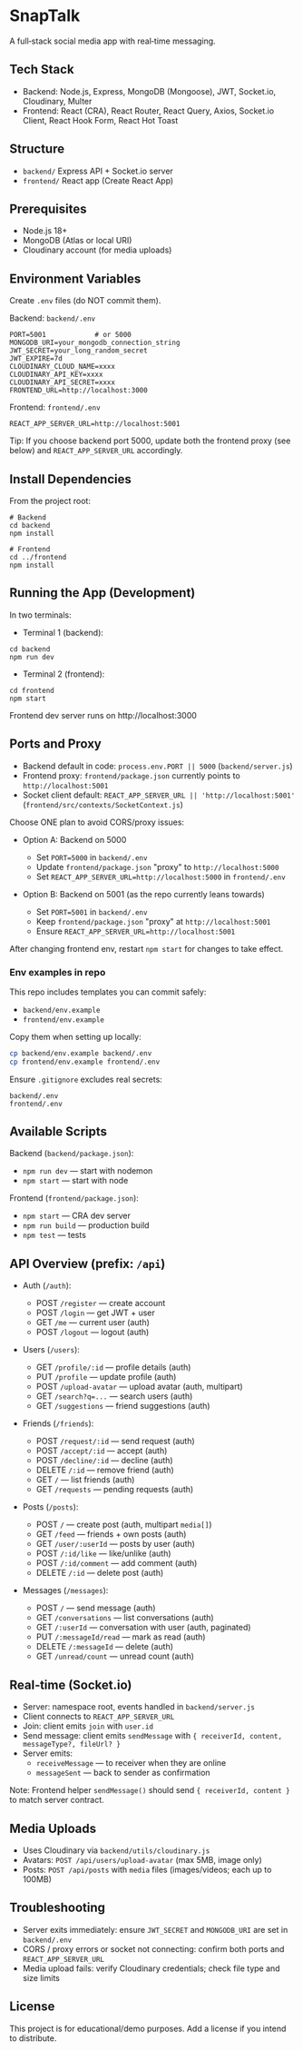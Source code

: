 # SnapTalk

A full‑stack social media app with real‑time messaging.

## Tech Stack

- Backend: Node.js, Express, MongoDB (Mongoose), JWT, Socket.io, Cloudinary, Multer
- Frontend: React (CRA), React Router, React Query, Axios, Socket.io Client, React Hook Form, React Hot Toast

## Structure

- `backend/` Express API + Socket.io server
- `frontend/` React app (Create React App)

## Prerequisites

- Node.js 18+
- MongoDB (Atlas or local URI)
- Cloudinary account (for media uploads)

## Environment Variables

Create `.env` files (do NOT commit them).

Backend: `backend/.env`

```
PORT=5001            # or 5000
MONGODB_URI=your_mongodb_connection_string
JWT_SECRET=your_long_random_secret
JWT_EXPIRE=7d
CLOUDINARY_CLOUD_NAME=xxxx
CLOUDINARY_API_KEY=xxxx
CLOUDINARY_API_SECRET=xxxx
FRONTEND_URL=http://localhost:3000
```

Frontend: `frontend/.env`

```
REACT_APP_SERVER_URL=http://localhost:5001
```

Tip: If you choose backend port 5000, update both the frontend proxy (see below) and `REACT_APP_SERVER_URL` accordingly.

## Install Dependencies

From the project root:

```
# Backend
cd backend
npm install

# Frontend
cd ../frontend
npm install
```

## Running the App (Development)

In two terminals:

- Terminal 1 (backend):

```
cd backend
npm run dev
```

- Terminal 2 (frontend):

```
cd frontend
npm start
```

Frontend dev server runs on http://localhost:3000

## Ports and Proxy

- Backend default in code: `process.env.PORT || 5000` (`backend/server.js`)
- Frontend proxy: `frontend/package.json` currently points to `http://localhost:5001`
- Socket client default: `REACT_APP_SERVER_URL || 'http://localhost:5001'` (`frontend/src/contexts/SocketContext.js`)

Choose ONE plan to avoid CORS/proxy issues:

- Option A: Backend on 5000
  - Set `PORT=5000` in `backend/.env`
  - Update `frontend/package.json` "proxy" to `http://localhost:5000`
  - Set `REACT_APP_SERVER_URL=http://localhost:5000` in `frontend/.env`

- Option B: Backend on 5001 (as the repo currently leans towards)
  - Set `PORT=5001` in `backend/.env`
  - Keep `frontend/package.json` "proxy" at `http://localhost:5001`
  - Ensure `REACT_APP_SERVER_URL=http://localhost:5001`

After changing frontend env, restart `npm start` for changes to take effect.

### Env examples in repo

This repo includes templates you can commit safely:

- `backend/env.example`
- `frontend/env.example`

Copy them when setting up locally:

```bash
cp backend/env.example backend/.env
cp frontend/env.example frontend/.env
```

Ensure `.gitignore` excludes real secrets:

```
backend/.env
frontend/.env
```

## Available Scripts

Backend (`backend/package.json`):
- `npm run dev` — start with nodemon
- `npm start` — start with node

Frontend (`frontend/package.json`):
- `npm start` — CRA dev server
- `npm run build` — production build
- `npm test` — tests

## API Overview (prefix: `/api`)

- Auth (`/auth`):
  - POST `/register` — create account
  - POST `/login` — get JWT + user
  - GET `/me` — current user (auth)
  - POST `/logout` — logout (auth)

- Users (`/users`):
  - GET `/profile/:id` — profile details (auth)
  - PUT `/profile` — update profile (auth)
  - POST `/upload-avatar` — upload avatar (auth, multipart)
  - GET `/search?q=...` — search users (auth)
  - GET `/suggestions` — friend suggestions (auth)

- Friends (`/friends`):
  - POST `/request/:id` — send request (auth)
  - POST `/accept/:id` — accept (auth)
  - POST `/decline/:id` — decline (auth)
  - DELETE `/:id` — remove friend (auth)
  - GET `/` — list friends (auth)
  - GET `/requests` — pending requests (auth)

- Posts (`/posts`):
  - POST `/` — create post (auth, multipart `media[]`)
  - GET `/feed` — friends + own posts (auth)
  - GET `/user/:userId` — posts by user (auth)
  - POST `/:id/like` — like/unlike (auth)
  - POST `/:id/comment` — add comment (auth)
  - DELETE `/:id` — delete post (auth)

- Messages (`/messages`):
  - POST `/` — send message (auth)
  - GET `/conversations` — list conversations (auth)
  - GET `/:userId` — conversation with user (auth, paginated)
  - PUT `/:messageId/read` — mark as read (auth)
  - DELETE `/:messageId` — delete (auth)
  - GET `/unread/count` — unread count (auth)

## Real‑time (Socket.io)

- Server: namespace root, events handled in `backend/server.js`
- Client connects to `REACT_APP_SERVER_URL`
- Join: client emits `join` with `user.id`
- Send message: client emits `sendMessage` with `{ receiverId, content, messageType?, fileUrl? }`
- Server emits:
  - `receiveMessage` — to receiver when they are online
  - `messageSent` — back to sender as confirmation

Note: Frontend helper `sendMessage()` should send `{ receiverId, content }` to match server contract.

## Media Uploads

- Uses Cloudinary via `backend/utils/cloudinary.js`
- Avatars: `POST /api/users/upload-avatar` (max 5MB, image only)
- Posts: `POST /api/posts` with `media` files (images/videos; each up to 100MB)

## Troubleshooting

- Server exits immediately: ensure `JWT_SECRET` and `MONGODB_URI` are set in `backend/.env`
- CORS / proxy errors or socket not connecting: confirm both ports and `REACT_APP_SERVER_URL`
- Media upload fails: verify Cloudinary credentials; check file type and size limits

## License

This project is for educational/demo purposes. Add a license if you intend to distribute.
